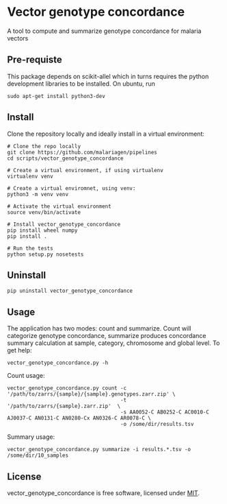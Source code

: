 # Vector genotype concordance
A tool to compute and summarize genotype concordance for malaria vectors

## Pre-requiste
This package depends on scikit-allel which in turns requires the python development libraries to be installed. On ubuntu, run
```
sudo apt-get install python3-dev
```

## Install
Clone the repository locally and ideally install in a virtual environment:
```
# Clone the repo locally
git clone https://github.com/malariagen/pipelines
cd scripts/vector_genotype_concordance

# Create a virtual environment, if using virtualenv
virtualenv venv

# Create a virtual enviromnet, using venv:
python3 -m venv venv

# Activate the virtual environment
source venv/bin/activate

# Install vector_genotype_concordance
pip install wheel numpy
pip install .

# Run the tests
python setup.py nosetests
```

## Uninstall
```
pip uninstall vector_genotype_concordance
```

## Usage
The application has two modes: count and summarize.  Count will categorize genotype concordance, summarize produces concordance summary calculation at sample, category, chromosome and global level.
To get help:
```
vector_genotype_concordance.py -h
```
Count usage:
```
vector_genotype_concordance.py count -c '/path/to/zarrs/{sample}/{sample}.genotypes.zarr.zip' \
                                     -t '/path/to/zarrs/{sample}.zarr.zip'  \
                                     -s AA0052-C AB0252-C AC0010-C AJ0037-C AN0131-C AN0280-Cx AN0326-C AR0078-C \
                                     -o /some/dir/results.tsv 
```
Summary usage:
```
vector_genotype_concordance.py summarize -i results.*.tsv -o /some/dir/10_samples
```

## License
vector_genotype_concordance is free software, licensed under [MIT](https://github.com/malariagen/pipelines/blob/master/LICENSE).

